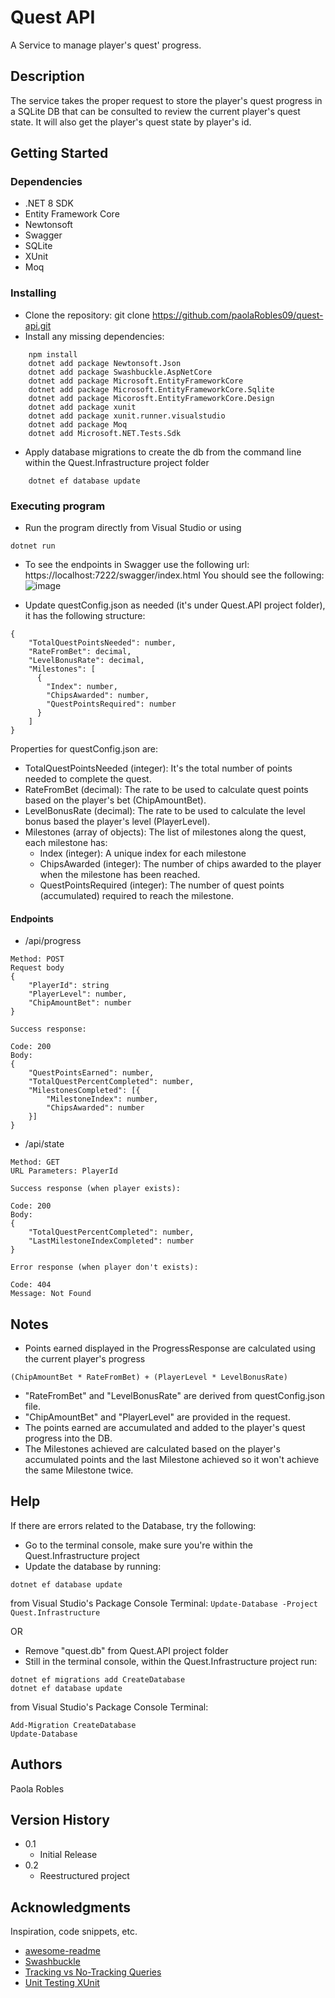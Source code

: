 # Quest API

A Service to manage player's quest' progress.

## Description

The service takes the proper request to store the player's quest progress in a SQLite DB that can be consulted to review the current player's quest state.
It will also get the player's quest state by player's id.

## Getting Started

### Dependencies

* .NET 8 SDK 
* Entity Framework Core
* Newtonsoft
* Swagger
* SQLite
* XUnit
* Moq

### Installing

* Clone the repository: git clone https://github.com/paolaRobles09/quest-api.git
* Install any missing dependencies: 
```
    npm install
    dotnet add package Newtonsoft.Json
    dotnet add package Swashbuckle.AspNetCore
    dotnet add package Microsoft.EntityFrameworkCore
    dotnet add package Microsoft.EntityFrameworkCore.Sqlite
    dotnet add package Micorosft.EntityFrameworkCore.Design
    dotnet add package xunit
    dotnet add package xunit.runner.visualstudio
    dotnet add package Moq
    dotnet add Microsoft.NET.Tests.Sdk
```
* Apply database migrations to create the db from the command line within the Quest.Infrastructure project folder
```
    dotnet ef database update
```

### Executing program

* Run the program directly from Visual Studio or using
```
dotnet run
```
* To see the endpoints in Swagger use the following url: https://localhost:7222/swagger/index.html
  You should see the following:
  ![image](https://github.com/user-attachments/assets/cb23d578-b670-4b8e-b397-9b5e11cb0897)

* Update questConfig.json as needed (it's under Quest.API project folder), it has the following structure:
```
{
    "TotalQuestPointsNeeded": number,
    "RateFromBet": decimal,
    "LevelBonusRate": decimal,
    "Milestones": [
      {
        "Index": number,
        "ChipsAwarded": number,
        "QuestPointsRequired": number
      }
    ]
}
```
Properties for questConfig.json are:
* TotalQuestPointsNeeded (integer): It's the total number of points needed to complete the quest.
* RateFromBet (decimal): The rate to be used to calculate quest points based on the player's bet (ChipAmountBet).
* LevelBonusRate (decimal): The rate to be used to calculate the level bonus based the player's level (PlayerLevel).
* Milestones (array of objects): The list of milestones along the quest, each milestone has:
    * Index (integer): A unique index for each milestone
    * ChipsAwarded (integer): The number of chips awarded to the player when the milestone has been reached.
    * QuestPointsRequired (integer): The number of quest points (accumulated) required to reach the milestone.

#### Endpoints

* /api/progress
```
Method: POST
Request body 
{
    "PlayerId": string
    "PlayerLevel": number,
    "ChipAmountBet": number
}

Success response:

Code: 200
Body:
{
    "QuestPointsEarned": number,
    "TotalQuestPercentCompleted": number,
    "MilestonesCompleted": [{
        "MilestoneIndex": number,
        "ChipsAwarded": number
    }]
}

```

* /api/state
```
Method: GET
URL Parameters: PlayerId

Success response (when player exists):

Code: 200
Body:
{
    "TotalQuestPercentCompleted": number,
    "LastMilestoneIndexCompleted": number
}

Error response (when player don't exists):

Code: 404
Message: Not Found

```

## Notes

* Points earned displayed in the ProgressResponse are calculated using the current player's progress
```
(ChipAmountBet * RateFromBet) + (PlayerLevel * LevelBonusRate)
```
* "RateFromBet" and "LevelBonusRate" are derived from questConfig.json file.
* "ChipAmountBet" and "PlayerLevel" are provided in the request.
* The points earned are accumulated and added to the player's quest progress into the DB.
* The Milestones achieved are calculated based on the player's accumulated points and the last Milestone achieved so it won't achieve the same Milestone twice. 

## Help

If there are errors related to the Database, try the following:
* Go to the terminal console, make sure you're within the Quest.Infrastructure project
* Update the database by running:
```
dotnet ef database update
```
from Visual Studio's Package Console Terminal:  `Update-Database -Project Quest.Infrastructure`

OR

* Remove "quest.db" from Quest.API project folder
* Still in the terminal console, within the Quest.Infrastructure project run:
```
dotnet ef migrations add CreateDatabase
dotnet ef database update
```
from Visual Studio's Package Console Terminal: 
```
Add-Migration CreateDatabase
Update-Database
```

## Authors

Paola Robles

## Version History

* 0.1
    * Initial Release
* 0.2
    * Reestructured project


## Acknowledgments

Inspiration, code snippets, etc.
* [awesome-readme](https://github.com/matiassingers/awesome-readme)
* [Swashbuckle](https://learn.microsoft.com/en-us/aspnet/core/tutorials/getting-started-with-swashbuckle?view=aspnetcore-8.0&tabs=visual-studio)
* [Tracking vs No-Tracking Queries](https://learn.microsoft.com/en-us/ef/core/querying/tracking)
* [Unit Testing XUnit](https://learn.microsoft.com/en-us/dotnet/core/testing/unit-testing-with-dotnet-test)
